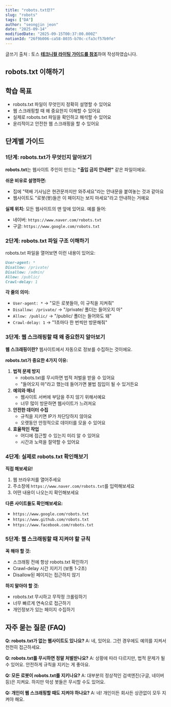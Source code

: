 ```yaml
---
title: "robots.txt란?"
slug: "robots"
tags: ["DA"]
author: "seongjin jeon"
date: "2025-09-14"
modifiedDate: "2025-09-15T00:37:00.000Z"
notionId: "26f9b006-ca58-8035-b70c-cfa3cf57b9fe"
---
```


글쓰기 출처 :  토스 [**테크니컬 라이팅 가이드를 참조**](https://technical-writing.dev/tutorial/basic-documents.html)하여 작성하였습니다.


## robots.txt  이해하기


## 학습 목표

- robots.txt 파일이 무엇인지 정확히 설명할 수 있어요
- 웹 스크래핑할 때 왜 중요한지 이해할 수 있어요
- 실제로 robots.txt 파일을 확인하고 해석할 수 있어요
- 윤리적이고 안전한 웹 스크래핑을 할 수 있어요

## 단계별 가이드


### 1단계: robots.txt가 무엇인지 알아보기


**robots.txt**는 웹사이트 주인이 만드는 **"출입 금지 안내판"** 같은 파일이에요.


**쉬운 비유로 설명하면:**

- 집에 "택배 기사님은 현관문까지만 와주세요"라는 안내문을 붙여놓는 것과 같아요
- 웹사이트도 "로봇(봇)들은 이 페이지는 보지 마세요"라고 안내하는 거예요

**실제 위치:**
모든 웹사이트의 맨 앞에 있어요. 예를 들어:

- 네이버: `https://www.naver.com/robots.txt`
- 구글: `https://www.google.com/robots.txt`

### 2단계: robots.txt 파일 구조 이해하기


robots.txt 파일을 열어보면 이런 내용이 있어요:


```markdown
User-agent: *
Disallow: /private/
Disallow: /admin/
Allow: /public/
Crawl-delay: 1
```


**각 줄의 의미:**

- `User-agent: *` → "모든 로봇들아, 이 규칙을 지켜줘"
- `Disallow: /private/` → "/private/ 폴더는 들어오지 마"
- `Allow: /public/` → "/public/ 폴더는 들어와도 돼"
- `Crawl-delay: 1` → "1초마다 한 번씩만 방문해줘"

### 3단계: 웹 스크래핑할 때 왜 중요한지 알아보기


**웹 스크래핑이란?**
웹사이트에서 자동으로 정보를 수집하는 것이에요.


**robots.txt가 중요한 4가지 이유:**

1. **법적 문제 방지**
    - robots.txt를 무시하면 법적 처벌을 받을 수 있어요
    - "들어오지 마"라고 했는데 들어가면 불법 침입이 될 수 있거든요
2. **예의와 매너**
    - 웹사이트 서버에 부담을 주지 않기 위해서예요
    - 너무 많이 방문하면 웹사이트가 느려져요
3. **안전한 데이터 수집**
    - 규칙을 지키면 IP가 차단당하지 않아요
    - 오랫동안 안정적으로 데이터를 모을 수 있어요
4. **효율적인 작업**
    - 어디에 접근할 수 있는지 미리 알 수 있어요
    - 시간과 노력을 절약할 수 있어요

### 4단계: 실제로 robots.txt 확인해보기


**직접 해보세요!**

1. 웹 브라우저를 열어주세요
2. 주소창에 `https://www.naver.com/robots.txt`를 입력해보세요
3. 어떤 내용이 나오는지 확인해보세요

**다른 사이트들도 확인해보세요:**

- `https://www.google.com/robots.txt`
- `https://www.github.com/robots.txt`
- `https://www.facebook.com/robots.txt`

### 5단계: 웹 스크래핑할 때 지켜야 할 규칙


 **꼭 해야 할 것:**

- 스크래핑 전에 항상 robots.txt 확인하기
- Crawl-delay 시간 지키기 (보통 1-2초)
- Disallow된 페이지는 접근하지 않기

**하지 말아야 할 것:**

- robots.txt 무시하고 무작정 크롤링하기
- 너무 빠르게 연속으로 접근하기
- 개인정보가 있는 페이지 수집하기

## 자주 묻는 질문 (FAQ)


**Q: robots.txt가 없는 웹사이트도 있나요?**
A: 네, 있어요. 그런 경우에도 예의를 지켜서 천천히 접근하세요.


**Q: robots.txt를 무시하면 정말 처벌받나요?**
A: 상황에 따라 다르지만, 법적 문제가 될 수 있어요. 안전하게 규칙을 지키는 게 좋아요.


**Q: 모든 로봇이 robots.txt를 지키나요?**
A: 대부분의 정상적인 검색엔진(구글, 네이버 등)은 지켜요. 하지만 악성 봇들은 무시할 수도 있어요.


**Q: 개인이 웹 스크래핑할 때도 지켜야 하나요?**
A: 네! 개인이든 회사든 상관없이 모두 지켜야 해요.

